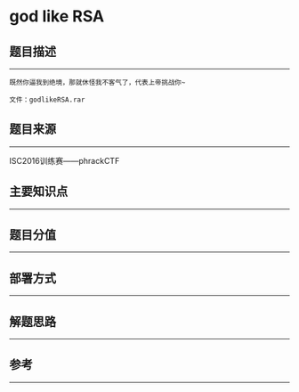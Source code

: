 # god like RSA

## 题目描述
---
```
既然你逼我到绝境，那就休怪我不客气了，代表上帝挑战你~

文件：godlikeRSA.rar
```

## 题目来源
---
ISC2016训练赛——phrackCTF

## 主要知识点
---


## 题目分值
---


## 部署方式
---


## 解题思路
---


## 参考
---
